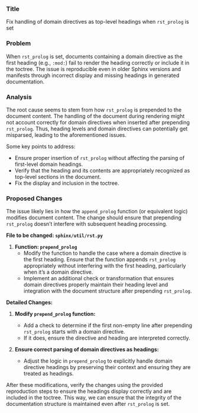 ### Title
Fix handling of domain directives as top-level headings when `rst_prolog` is set

### Problem
When `rst_prolog` is set, documents containing a domain directive as the first heading (e.g., `:mod:`) fail to render the heading correctly or include it in the toctree. The issue is reproducible even in older Sphinx versions and manifests through incorrect display and missing headings in generated documentation.

### Analysis
The root cause seems to stem from how `rst_prolog` is prepended to the document content. The handling of the document during rendering might not account correctly for domain directives when inserted after prepending `rst_prolog`. Thus, heading levels and domain directives can potentially get misparsed, leading to the aforementioned issues.

Some key points to address:
- Ensure proper insertion of `rst_prolog` without affecting the parsing of first-level domain headings.
- Verify that the heading and its contents are appropriately recognized as top-level sections in the document.
- Fix the display and inclusion in the toctree.

### Proposed Changes
The issue likely lies in how the `append_prolog` function (or equivalent logic) modifies document content. The change should ensure that prepending `rst_prolog` doesn’t interfere with subsequent heading processing.

**File to be changed: `sphinx/util/rst.py`**
1. **Function: `prepend_prolog`**
    - Modify the function to handle the case where a domain directive is the first heading. Ensure that the function appends `rst_prolog` appropriately without interfering with the first heading, particularly when it’s a domain directive.
    - Implement an additional check or transformation that ensures domain directives properly maintain their heading level and integration with the document structure after prepending `rst_prolog`.

**Detailed Changes:**
1. **Modify `prepend_prolog` function:**
   - Add a check to determine if the first non-empty line after prepending `rst_prolog` starts with a domain directive.
   - If it does, ensure the directive and heading are interpreted correctly.

2. **Ensure correct parsing of domain directives as headings:**
   - Adjust the logic in `prepend_prolog` to explicitly handle domain directive headings by preserving their context and ensuring they are treated as headings.

After these modifications, verify the changes using the provided reproduction steps to ensure the headings display correctly and are included in the toctree. This way, we can ensure that the integrity of the documentation structure is maintained even after `rst_prolog` is set.
